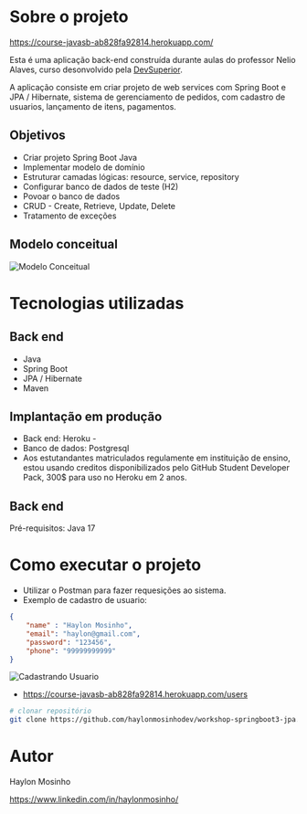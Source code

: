 # Sobre o projeto

https://course-javasb-ab828fa92814.herokuapp.com/

 Esta é uma aplicação back-end construída durante aulas do professor Nelio Alaves, curso desonvolvido pela [DevSuperior](https://devsuperior.com "Site da DevSuperior").

A aplicação consiste em criar projeto de web services com Spring Boot e JPA / Hibernate, sistema de gerenciamento de pedidos, com cadastro de usuarios, lançamento de itens, pagamentos.

## Objetivos

- Criar projeto Spring Boot Java
- Implementar modelo de domínio
- Estruturar camadas lógicas: resource, service, repository
- Configurar banco de dados de teste (H2)
- Povoar o banco de dados
- CRUD - Create, Retrieve, Update, Delete
- Tratamento de exceções

## Modelo conceitual
![Modelo Conceitual](https://github.com/haylonmosinhodev/assets/blob/main/domain%20model.jpg)


# Tecnologias utilizadas
## Back end
- Java
- Spring Boot
- JPA / Hibernate
- Maven


## Implantação em produção
- Back end: Heroku - 
- Banco de dados: Postgresql
- Aos estutandantes matriculados regulamente em instituição de ensino, estou usando creditos disponibilizados pelo GitHub Student Developer Pack, 300$ para uso no Heroku em 2 anos.

## Back end
Pré-requisitos: Java 17

# Como executar o projeto
- Utilizar o Postman para fazer requesições ao sistema.
- Exemplo de cadastro de usuario:
```json
{
    "name" : "Haylon Mosinho",
    "email": "haylon@gmail.com",
    "password": "123456",
    "phone": "99999999999"
}
```
  
![Cadastrando Usuario](https://github.com/haylonmosinhodev/assets/blob/main/postman%20get%20usuario.jpg)

- https://course-javasb-ab828fa92814.herokuapp.com/users

```bash
# clonar repositório
git clone https://github.com/haylonmosinhodev/workshop-springboot3-jpa.git
```
 
# Autor

Haylon Mosinho

https://www.linkedin.com/in/haylonmosinho/



